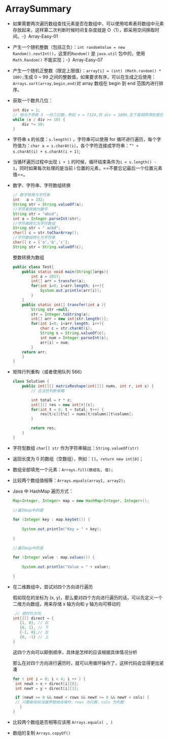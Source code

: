 # ArraySummary

- 如果需要两次遍历数组查找元素是否在数组中，可以使用哈希表将数组中元素存放起来，这样第二次判断时候时间复杂度就是 O（1），即采用空间换取时间。-》Array-Easy-01

- 产生一个随机整数（包括正负）：`int randomValue = new Random().nextInt()`，这里的`Random()` 是 `java.util` 包中的，使用 `Math.Random()` 不能实现；-》Array-Easy-07

- 产生一个随机正整数（限定上限值）：`array[i] = (int) (Math.random() * 100);`生成 0 ~ 99 之间的整数值，如果要求有序，可以在生成之后使用：`Arrays.sort(array,begin,end)`对 array 数组在 begin 到 end 范围内进行排序。

- 获取一个数共几位：

    ```java
    int div = 1;
    // 相当于获取 X 一共几位数，例如 x = 7324,则 div = 1000,在下面相除得到首位 7
    while (x / div >= 10) {
        div *= 10;
    }
    ```

- 字符串 s 的长度：`s.length()` ，字符串可以使用 for 循环进行遍历，每个字符值为：`char a = s.charAt(i)`，各个字符连接成字符串：`”" + s.charAt(i) + s.charAt(i + 1)`;

- 当循环遍历过程中出现 `i + 1` 的时候，循环结束条件为`i < s.length() - 1`，同时如果每次处理的是当前 i 位置的元素，==不要忘记最后一个位置元素值==。

- 数字、字符串、字符数组转换

    ```java
    // 数字转换为字符串
    int   a = 332;
    String str = String.valueOf(a);
    //字符串转换为数字
    String str = "abcd";
    int a = Integer.parseInt(str);
    //字符串转化为字符数组
    String str = " acbd";
    char[] c = str.toCharArray();
    //字符数组转化为字符串
    char[] c = {'a','b','c'};
    String str = String.valueOf(c);
    
    ```

    整数转换为数组

    ```java
    public class Test{
        public static void main(String[]args){
            int a = 2017;
            int[] arr = transfer(a);
            for(int i=0; i<arr.length; i++){
                System.out.println(arr[i]);
            }
        }
        public static int[] transfer(int a ){
            String str =null;
            str = Integer.toString(a);
            int[] arr = new int[str.length()];
            for(int i=0; i<arr.length; i++){
                char c = str.charAt(i);
                String s = String.valueOf(c);
                int num = Integer.parseInt(s);
                arr[i] = num;
            }
        return arr;
        }
    }
    ```

- 矩阵行列重构（或者使用队列 566）

    ```java
    class Solution {
        public int[][] matrixReshape(int[][] nums, int r, int c) {
            // 合法性判断省略
    
            int total = r * c;
            int[][] res = new int[r][c];
            for(int t = 0; t < total; t++) {
                res[t/c][t%c] = nums[t/column][t%column];
            }
    
            return res;
        }
    }
    
    ```

- 字符型数组 `char[] str` 作为字符串输出：`String.valueOf(str)`

- 返回长度为 0 的数组（空数组），例如：`[]`，`return new int[0]`；

- 数组全部填充一个元素：`Arrays.fill(数组名, 值);`

- 比较两个数组值相等：`Arrays.equals(array1, array2);`

- Java 中 HashMap 遍历方式：

    ```java
    Map<Integer, Integer> map = new HashMap<Integer, Integer>();
     
    //遍历map中的键
     
    for (Integer key : map.keySet()) {
     
        System.out.println("Key = " + key);
     
    }
     
    //遍历map中的值
     
    for (Integer value : map.values()) {
     
        System.out.println("Value = " + value);
     
    }
    ```


- 在二维数组中，尝试对四个方向进行遍历

    假如现在的坐标为 (x, y)，那么要对四个方向进行遍历的话，可以先定义一个二维方向数组，用来存储 x 轴方向和 y 轴方向可移动的

    ```java
     // 顺时针方向
    int[][] direct = {
       {1, 0}, // 右
       {0, 1}, // 下
       {-1, 0},// 左
       {0, -1} // 上
    }
    
    ```

    这四个方向可以颠倒顺序，具体是怎样的应该根据具体情况分析

    那么在对四个方向进行遍历时，就可以用循环操作了，这样代码会显得更加紧凑

    ```java
    for ( int i = 0; i < 4; i ++ ) {
     int newX = x + direct[i][0];
     int newY = y + direct[i][1];
    
     if (newX >= 0 && newX < rows && newY >= 0 && newY < cols) {
     // 只要新坐标没越界就继续操作，rows 为行数，cols 为列数
       }
    }
    ```

- 比较两个数组是否相等应该用 `Arrays.equals( , )`
- 数组的复制 `Arrays.copyOf()`